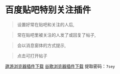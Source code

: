 # 百度贴吧特别关注插件

>设置好常在贴吧和关注的人后,

>常在贴吧里被关注的人发了或回复了帖子,

>会以消息窗体的方式提示,

>点击可打开帖子


[遨游浏览器插件下载](http://extension.maxthon.cn/detail/index.php?view_id=2774)
[谷歌浏览器插件下载](http://pan.baidu.com/s/1mgIGii0) 提取密码：`7sey`